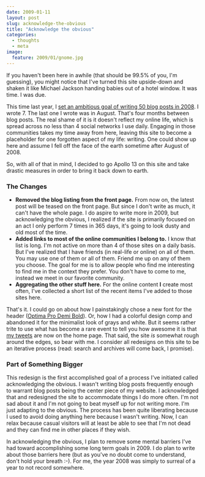 ```yaml
---
date: 2009-01-11
layout: post
slug: acknowledge-the-obvious
title: "Acknowledge the obvious"
categories:
  - thoughts
  - meta
image:
  feature: 2009/01/gnome.jpg
---
```


If you haven't been here in awhile (that should be 99.5% of you, I'm guessing), you might notice that I've turned this site upside-down and shaken it like Michael Jackson handing babies out of a hotel window. It was time. I was due.

This time last year, I [set an ambitious goal of writing 50 blog posts in 2008](http://robknight.net/2008/01/2008). I wrote 7. The last one I wrote was in August. That's four months between blog posts. The real shame of it is it doesn't reflect my online life, which is spread across no less than 4 social networks I use daily. Engaging in those communities takes my time away from here, leaving this site to become a placeholder for one forgotten aspect of my life: writing. One could show up here and assume I fell off the face of the earth sometime after August of 2008.

So, with all of that in mind, I decided to go Apollo 13 on this site and take drastic measures in order to bring it back down to earth.

### The Changes

- **Removed the blog listing from the front page.** From now on, the latest post will be teased on the front page. But since I don't write as much, it can't have the whole page. I do aspire to write more in 2009, but acknowledging the obvious, I realized if the site is primarily focused on an act I only perform 7 times in 365 days, it's going to look dusty and old most of the time.
- **Added links to most of the online communities I belong to.** I know that list is long. I'm not active on more than 4 of those sites on a daily basis. But I've realized that I have friends (in real-life or online) on all of them. You may use one of them or all of them. Friend me up on any of them you choose. The goal for me is to allow people who find me interesting to find me in the context they prefer. You don't have to come to me, instead we meet in our favorite community.
- **Aggregating the other stuff here.** For the online content **I** create most often, I've collected a short list of the recent items I've added to those sites here.

That's it. I could go on about how I painstakingly chose a new font for the header ([Optima Pro Demi Bold](http://www.linotype.com/13763/optimademibold-font.html)). Or, how I had a colorful design comp and abandoned it for the minimalist look of grays and white. But it seems rather trite to use what has become a rare event to tell you how awesome it is that [my tweets](http://twitter.com/robknight) are now on the home page. That said, the site _is_ somewhat rough around the edges, so bear with me. I consider all redesigns on this site to be an iterative process (read: search and archives will come back, I promise).

### Part of Something Bigger

This redesign is the first accomplished goal of a process I've initiated called acknowledging the obvious. I wasn't writing blog posts frequently enough to warrant blog posts being the center piece of my website. I acknowledged that and redesigned the site to accommodate things I do more often. I'm not sad about it and I'm not going to beat myself up for not writing more. I'm just adapting to the obvious. The process has been quite liberating because I used to avoid doing anything here because I wasn't writing. Now, I can relax because casual visitors will at least be able to see that I'm not dead and they can find me in other places if they wish.

In acknowledging the obvious, I plan to remove some mental barriers I've had toward accomplishing some long term goals in 2009. I do plan to write about those barriers here (but as you've no doubt come to understand, don't hold your breath :-). For me, the year 2008 was simply to surreal of a year to not record somewhere.
